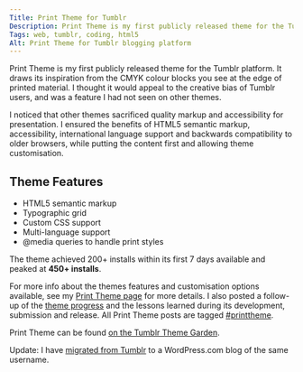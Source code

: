```yaml
---
Title: Print Theme for Tumblr
Description: Print Theme is my first publicly released theme for the Tumblr blogging platform, inspired by the CMYK colour test blocks on printed material
Tags: web, tumblr, coding, html5
Alt: Print Theme for Tumblr blogging platform
---
```

Print Theme is my first publicly released theme for the Tumblr platform. It draws its inspiration from the CMYK colour blocks you see at the edge of printed material. I thought it would appeal to the creative bias of Tumblr users, and was a feature I had not seen on other themes. 

I noticed that other themes sacrificed quality markup and accessibility for presentation. I ensured the benefits of HTML5 semantic markup, accessibility, international language support and backwards compatibility to older browsers, while putting the content first and allowing theme customisation.

## Theme Features

*	HTML5 semantic markup
*	Typographic grid
*	Custom CSS support
*	Multi-language support
*	@media queries to handle print styles


The theme achieved 200+ installs within its first <time datetime="P7D">7 days</time> available and peaked at **450+ installs**.

For more info about the themes features and customisation options available, see my [Print Theme page](https://paulfosterdesign.wordpress.com/printtheme) for more details. I also posted a follow-up of the [theme progress](https://paulfosterdesign.wordpress.com/2011/07/28/print-theme-update/) and the lessons learned during its development, submission and release. All Print Theme posts are tagged [#printtheme](https://paulfosterdesign.wordpress.com/tag/printtheme/).

Print Theme can be found [on the Tumblr Theme Garden](https://www.tumblr.com/theme/30839).

Update: I have [migrated from Tumblr](https://paulfosterdesign.wordpress.com/2016/12/17/paulfosterdesign-on-wordpress-com/) to a WordPress.com blog of the same username.